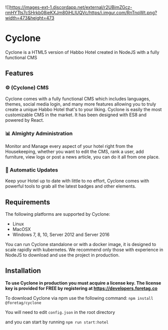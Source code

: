 ![]https://images-ext-1.discordapp.net/external/r2UBimZGcz-rmHYTts7cSHrkb08ieKXJm80iHLlUQVc/https/i.imgur.com/RnTnqWt.png?width=473&height=473

# Cyclone
Cyclone is a HTML5 version of Habbo Hotel created in NodeJS with a fully functional CMS

## Features

### ⚙️ (Cyclone) CMS
Cyclone comes with a fully functional CMS which includes languages, themes, social media login, and many more features allowing you to truly create a unique Habbo Hotel that's to your liking. Cyclone is easily the most customizable CMS in the market. It has been designed with ES8 and powered by React.

### 📊 Almighty Administration
Monitor and Manage every aspect of your hotel right from the Housekeeping, whether you want to edit the CMS, rank a user, add furniture, view logs or post a news article, you can do it all from one place.

### 💺 Automatic Updates
Keep your Hotel up to date with little to no effort, Cyclone comes with powerful tools to grab all the latest badges and other elements.

## Requirements

The following platforms are supported by Cyclone:

* Linux
* MacOSX
* Windows 7, 8, 10, Server 2012 and Server 2016

You can run Cyclone standalone or with a docker image, it is designed to scale rapidly with kubernetes. We recommend only those with experience in NodeJS to download and use the project in production.

## Installation

**To use Cyclone in production you must acquire a license key. The license key is provided for FREE by registering at https://developers.foretag.co**

To download Cyclone via npm use the following command:
`npm install @foretag/cyclone`

You will need to edit `config.json` in the root directory

and you can start by running `npm run start:hotel`

